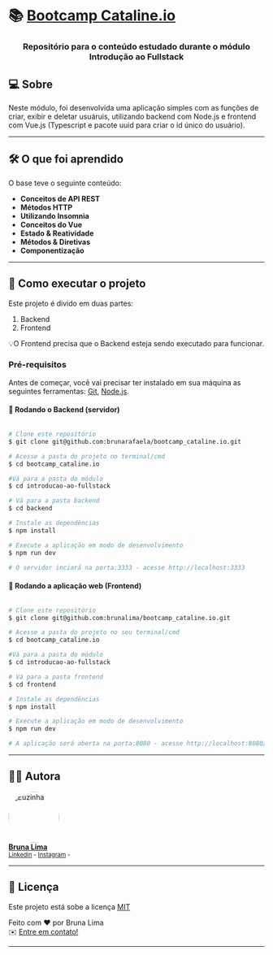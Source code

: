 <h1>
     📚 <a href="https://www.cataline.io/bootcamp" alt="Bootcamp Cataline.io">Bootcamp Cataline.io</a>
</h1>

<h3 align="center">
    Repositório para o conteúdo estudado durante o módulo Introdução ao Fullstack 
</h3>


## 💻 Sobre 

Neste módulo, foi desenvolvida uma aplicação simples com as funções de criar, exibir e deletar usuáruis, utilizando backend com Node.js e frontend com Vue.js (Typescript e pacote uuid para criar o id único do usuário). 


---

## 🛠 O que foi aprendido

O base teve o seguinte conteúdo: 

-   **Conceitos de API REST**
-   **Métodos HTTP**
-   **Utilizando Insomnia**
-   **Conceitos do Vue**
-   **Estado & Reatividade**
-   **Métodos & Diretivas**
-   **Componentização**


---

## 🚀 Como executar o projeto

Este projeto é divido em duas partes:
1. Backend  
2. Frontend

💡O Frontend precisa que o Backend esteja sendo executado para funcionar.

### Pré-requisitos

Antes de começar, você vai precisar ter instalado em sua máquina as seguintes ferramentas:
[Git](https://git-scm.com), [Node.js](https://nodejs.org/en/). 

#### 🎲 Rodando o Backend (servidor)

```bash

# Clone este repositório
$ git clone git@github.com:brunarafaela/bootcamp_cataline.io.git

# Acesse a pasta do projeto no terminal/cmd
$ cd bootcamp_cataline.io

#Vá para a pasta do módulo
$ cd introducao-ao-fullstack

# Vá para a pasta backend
$ cd backend

# Instale as dependências
$ npm install

# Execute a aplicação em modo de desenvolvimento
$ npm run dev

# O servidor inciará na porta:3333 - acesse http://localhost:3333 

```


#### 🧭 Rodando a aplicação web (Frontend)

```bash

# Clone este repositório
$ git clone git@github.com:brunalima/bootcamp_cataline.io.git

# Acesse a pasta do projeto no seu terminal/cmd
$ cd bootcamp_cataline.io

#Vá para a pasta do módulo
$ cd introducao-ao-fullstack

# Vá para a pasta frontend
$ cd frontend

# Instale as dependências
$ npm install

# Execute a aplicação em modo de desenvolvimento
$ npm run dev

# A aplicação será aberta na porta:8080 - acesse http://localhost:8080/

```

---


## 👩‍💻 Autora

<a href="https://www.linkedin.com/in/brunarafaela/">
 <img style="border-radius: 50%;" src="https://media-exp1.licdn.com/dms/image/C4D03AQFNJtR2Rcy-qw/profile-displayphoto-shrink_800_800/0/1606371051231?e=1625097600&v=beta&t=DNeY9XirRbG_uZYSkaao1orMXOhVl_KZzMd02kvTVx4" width="100px;" alt="Euzinha"/>
 <br />
<b>Bruna Lima</b></a><br />
 <sub> <a href="https://www.linkedin.com/in/brunarafaela/">Linkedin</a> - <a href="https://www.instagram.com/bruna.dev/">Instagram</a> - </sub>
 <br />

---

## 📝 Licença

Este projeto está sobe a licença [MIT](https://opensource.org/licenses/MIT) 

Feito com ❤️  por Bruna Lima <br />
✉️  [Entre em contato!](https://www.linkedin.com/in/brunarafaela/)

---
